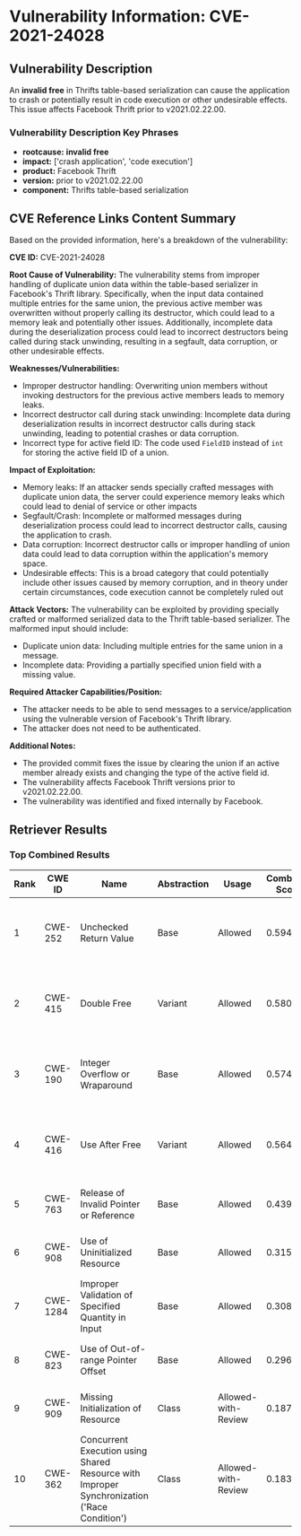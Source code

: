 # Vulnerability Information: CVE-2021-24028

## Vulnerability Description
An **invalid free** in Thrifts table-based serialization can cause the application to crash or potentially result in code execution or other undesirable effects. This issue affects Facebook Thrift prior to v2021.02.22.00.

### Vulnerability Description Key Phrases
- **rootcause:** **invalid free**
- **impact:** ['crash application', 'code execution']
- **product:** Facebook Thrift
- **version:** prior to v2021.02.22.00
- **component:** Thrifts table-based serialization

## CVE Reference Links Content Summary
Based on the provided information, here's a breakdown of the vulnerability:

**CVE ID:** CVE-2021-24028

**Root Cause of Vulnerability:**
The vulnerability stems from improper handling of duplicate union data within the table-based serializer in Facebook's Thrift library. Specifically, when the input data contained multiple entries for the same union, the previous active member was overwritten without properly calling its destructor, which could lead to a memory leak and potentially other issues. Additionally, incomplete data during the deserialization process could lead to incorrect destructors being called during stack unwinding, resulting in a segfault, data corruption, or other undesirable effects.

**Weaknesses/Vulnerabilities:**
- Improper destructor handling: Overwriting union members without invoking destructors for the previous active members leads to memory leaks.
- Incorrect destructor call during stack unwinding: Incomplete data during deserialization results in incorrect destructor calls during stack unwinding, leading to potential crashes or data corruption.
- Incorrect type for active field ID: The code used `FieldID` instead of `int` for storing the active field ID of a union.

**Impact of Exploitation:**
- Memory leaks: If an attacker sends specially crafted messages with duplicate union data, the server could experience memory leaks which could lead to denial of service or other impacts
- Segfault/Crash: Incomplete or malformed messages during deserialization process could lead to incorrect destructor calls, causing the application to crash.
- Data corruption: Incorrect destructor calls or improper handling of union data could lead to data corruption within the application's memory space.
- Undesirable effects: This is a broad category that could potentially include other issues caused by memory corruption, and in theory under certain circumstances, code execution cannot be completely ruled out

**Attack Vectors:**
The vulnerability can be exploited by providing specially crafted or malformed serialized data to the Thrift table-based serializer. The malformed input should include:
- Duplicate union data: Including multiple entries for the same union in a message.
- Incomplete data: Providing a partially specified union field with a missing value.

**Required Attacker Capabilities/Position:**
- The attacker needs to be able to send messages to a service/application using the vulnerable version of Facebook's Thrift library.
- The attacker does not need to be authenticated.

**Additional Notes:**
- The provided commit fixes the issue by clearing the union if an active member already exists and changing the type of the active field id.
- The vulnerability affects Facebook Thrift versions prior to v2021.02.22.00.
- The vulnerability was identified and fixed internally by Facebook.

## Retriever Results

### Top Combined Results

| Rank | CWE ID | Name | Abstraction | Usage | Combined Score | Retrievers | Individual Scores |
|------|--------|------|-------------|-------|---------------|------------|-------------------|
| 1 | CWE-252 | Unchecked Return Value | Base | Allowed | 0.5941 | dense, sparse, graph | dense: 0.441, sparse: 0.149, graph: 0.807 |
| 2 | CWE-415 | Double Free | Variant | Allowed | 0.5802 | dense, sparse, graph | dense: 0.493, sparse: 0.168, graph: 0.800 |
| 3 | CWE-190 | Integer Overflow or Wraparound | Base | Allowed | 0.5746 | dense, sparse, graph | dense: 0.458, sparse: 0.149, graph: 0.727 |
| 4 | CWE-416 | Use After Free | Variant | Allowed | 0.5644 | dense, sparse, graph | dense: 0.481, sparse: 0.136, graph: 0.819 |
| 5 | CWE-763 | Release of Invalid Pointer or Reference | Base | Allowed | 0.4395 | dense, sparse | dense: 0.519, sparse: 0.314 |
| 6 | CWE-908 | Use of Uninitialized Resource | Base | Allowed | 0.3152 | dense, sparse | dense: 0.465, sparse: 0.144 |
| 7 | CWE-1284 | Improper Validation of Specified Quantity in Input | Base | Allowed | 0.3086 | dense, sparse | dense: 0.455, sparse: 0.141 |
| 8 | CWE-823 | Use of Out-of-range Pointer Offset | Base | Allowed | 0.2960 | sparse, graph | sparse: 0.141, graph: 0.602 |
| 9 | CWE-909 | Missing Initialization of Resource | Class | Allowed-with-Review | 0.1874 | dense, sparse | dense: 0.468, sparse: 0.148 |
| 10 | CWE-362 | Concurrent Execution using Shared Resource with Improper Synchronization ('Race Condition') | Class | Allowed-with-Review | 0.1834 | dense, sparse | dense: 0.455, sparse: 0.148 |

